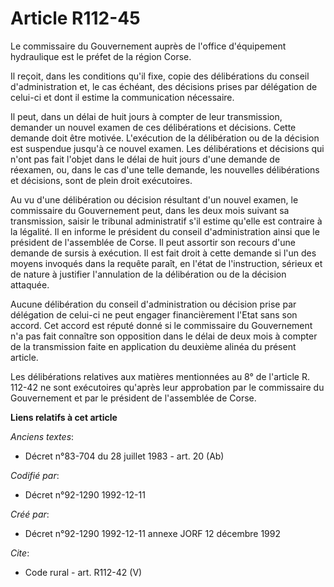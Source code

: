 # Article R112-45

Le commissaire du Gouvernement auprès de l'office d'équipement hydraulique est le préfet de la région Corse. 

Il reçoit, dans les conditions qu'il fixe, copie des délibérations du conseil d'administration et, le cas échéant, des
décisions prises par délégation de celui-ci et dont il estime la communication nécessaire. 

Il peut, dans un délai de huit jours à compter de leur transmission, demander un nouvel examen de ces délibérations et
décisions. Cette demande doit être motivée. L'exécution de la délibération ou de la décision est suspendue jusqu'à ce nouvel
examen. Les délibérations et décisions qui n'ont pas fait l'objet dans le délai de huit jours d'une demande de réexamen, ou,
dans le cas d'une telle demande, les nouvelles délibérations et décisions, sont de plein droit exécutoires. 

Au vu d'une délibération ou décision résultant d'un nouvel examen, le commissaire du Gouvernement peut, dans les deux mois
suivant sa transmission, saisir le tribunal administratif s'il estime qu'elle est contraire à la légalité. Il en informe le
président du conseil d'administration ainsi que le président de l'assemblée de Corse. Il peut assortir son recours d'une
demande de sursis à exécution. Il est fait droit à cette demande si l'un des moyens invoqués dans la requête paraît, en
l'état de l'instruction, sérieux et de nature à justifier l'annulation de la délibération ou de la décision attaquée. 

Aucune délibération du conseil d'administration ou décision prise par délégation de celui-ci ne peut engager financièrement
l'Etat sans son accord. Cet accord est réputé donné si le commissaire du Gouvernement n'a pas fait connaître son opposition
dans le délai de deux mois à compter de la transmission faite en application du deuxième alinéa du présent article. 

Les délibérations relatives aux matières mentionnées au 8° de l'article R. 112-42 ne sont exécutoires qu'après leur
approbation par le commissaire du Gouvernement et par le président de l'assemblée de Corse.

**Liens relatifs à cet article**

_Anciens textes_:

  - Décret n°83-704 du 28 juillet 1983 - art. 20 (Ab)

_Codifié par_:

  - Décret n°92-1290 1992-12-11

_Créé par_:

  - Décret n°92-1290 1992-12-11 annexe JORF 12 décembre 1992

_Cite_:

  - Code rural - art. R112-42 (V)
